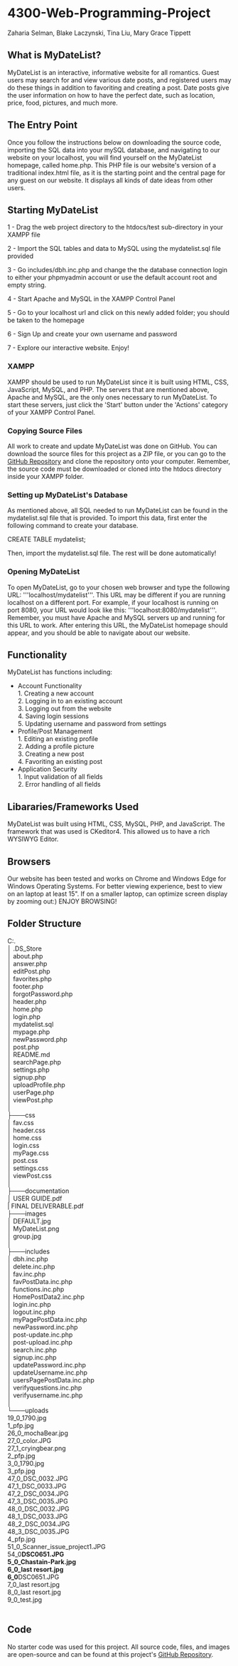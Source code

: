 # 4300-Web-Programming-Project

Zaharia Selman, Blake Laczynski, Tina Liu, Mary Grace Tippett

## What is MyDateList?

MyDateList is an interactive, informative website for all romantics. Guest users may search for and view various date posts, and registered users may do these things in addition to favoriting and creating a post. Date posts give the user information on how to have the perfect date, such as location, price, food, pictures, and much more.

## The Entry Point

Once you follow the instructions below on downloading the source code, importing the SQL data into your mySQL database, and navigating to our website on your localhost, you will find yourself on the MyDateList homepage, called home.php. This PHP file is our website's version of a traditional index.html file, as it is the starting point and the central page for any guest on our website. It displays all kinds of date ideas from other users.

## Starting MyDateList

1 - Drag the web project directory to the htdocs/test sub-directory in your XAMPP file

2 - Import the SQL tables and data to MySQL using the mydatelist.sql file provided

3 - Go includes/dbh.inc.php and change the the database connection login to either your phpmyadmin account or use the default account root and empty string.

4 - Start Apache and MySQL in the XAMPP Control Panel

5 - Go to your localhost url and click on this newly added folder; you should be taken to the homepage

6 - Sign Up and create your own username and password

7 - Explore our interactive website. Enjoy!

### XAMPP

XAMPP should be used to run MyDateList since it is built using HTML, CSS, JavaScript, MySQL, and PHP. The servers that are mentioned above, Apache and MySQL, are the only ones necessary to run MyDateList. To start these servers, just click the 'Start' button under the 'Actions' category of your XAMPP Control Panel.

### Copying Source Files

All work to create and update MyDateList was done on GitHub. You can download the source files for this project as a ZIP file, or you can go to the [GitHub Repository](https://github.com/zas11053/4300-Web-Programming-Project) and clone the repository onto your computer. Remember, the source code must be downloaded or cloned into the htdocs directory inside your XAMPP folder.

### Setting up MyDateList's Database

As mentioned above, all SQL needed to run MyDateList can be found in the mydatelist.sql file that is provided. To import this data, first enter the following command to create your database.

CREATE TABLE mydatelist;

Then, import the mydatelist.sql file. The rest will be done automatically!

### Opening MyDateList

To open MyDateList, go to your chosen web browser and type the following URL: '''localhost/mydatelist'''. This URL may be different if you are running localhost on a different port. For example, if your localhost is running on port 8080, your URL would look like this: '''localhost:8080/mydatelist'''. Remember, you must have Apache and MySQL servers up and running for this URL to work. After entering this URL, the MyDateList homepage should appear, and you should be able to navigate about our website.

## Functionality

MyDateList has functions including:

<ul>
    <li>Account Functionality</li>
    1. Creating a new account</br>
    2. Logging in to an existing account</br>
    3. Logging out from the website</br>
    4. Saving login sessions</br>
    5. Updating username and password from settings</br>
    <li>Profile/Post Management</li>
    1. Editing an existing profile</br>
    2. Adding a profile picture</br>
    3. Creating a new post</br>
    4. Favoriting an existing post</br>
    <li>Application Security</li>
    1. Input validation of all fields</br>
    2. Error handling of all fields</br>
</ul>

## Libararies/Frameworks Used

MyDateList was built using HTML, CSS, MySQL, PHP, and JavaScript. The framework that was used is CKeditor4. This allowed us to have a rich WYSIWYG Editor.

## Browsers

Our website has been tested and works on Chrome and Windows Edge for Windows Operating Systems.
For better viewing experience, best to view on an laptop at least 15". If on a smaller laptop, can optimize screen
display by zooming out:) ENJOY BROWSING!

## Folder Structure

C:.<br>
│ .DS_Store <br>
│ about.php<br>
│ answer.php<br>
│ editPost.php<br>
│ favorites.php<br>
│ footer.php<br>
│ forgotPassword.php<br>
│ header.php<br>
│ home.php<br>
│ login.php<br>
│ mydatelist.sql<br>
│ mypage.php<br>
│ newPassword.php<br>
│ post.php<br>
│ README.md<br>
│ searchPage.php<br>
│ settings.php<br>
│ signup.php<br>
│ uploadProfile.php<br>
│ userPage.php<br>
│ viewPost.php<br>
│<br>
├───css<br>
│ fav.css<br>
│ header.css<br>
│ home.css<br>
│ login.css<br>
│ myPage.css<br>
│ post.css<br>
│ settings.css<br>
│ viewPost.css<br>
│<br>
├───documentation<br>
│ USER GUIDE.pdf<br>
| FINAL DELIVERABLE.pdf <br>
├───images<br>
│ DEFAULT.jpg<br>
│ MyDateList.png<br>
│ group.jpg<br>
│<br>
├───includes<br>
│ dbh.inc.php<br>
│ delete.inc.php<br>
│ fav.inc.php<br>
│ favPostData.inc.php<br>
│ functions.inc.php<br>
│ HomePostData2.inc.php<br>
│ login.inc.php<br>
│ logout.inc.php<br>
│ myPagePostData.inc.php<br>
│ newPassword.inc.php<br>
│ post-update.inc.php<br>
│ post-upload.inc.php<br>
│ search.inc.php<br>
│ signup.inc.php<br>
│ updatePassword.inc.php<br>
│ updateUsername.inc.php<br>
│ usersPagePostData.inc.php<br>
│ verifyquestions.inc.php<br>
│ verifyusername.inc.php<br>
│<br>
└───uploads<br>
19_0_1790.jpg<br>
1_pfp.jpg<br>
26_0_mochaBear.jpg<br>
27_0_color.JPG<br>
27_1_cryingbear.png<br>
2_pfp.jpg<br>
3_0_1790.jpg<br>
3_pfp.jpg<br>
47_0_DSC_0032.JPG<br>
47_1_DSC_0033.JPG<br>
47_2_DSC_0034.JPG<br>
47_3_DSC_0035.JPG<br>
48_0_DSC_0032.JPG<br>
48_1_DSC_0033.JPG<br>
48_2_DSC_0034.JPG<br>
48_3_DSC_0035.JPG<br>
4_pfp.jpg<br>
51_0_Scanner_issue_project1.JPG<br>
54_0**DSC0651.JPG<br>
5_0_Chastain-Park.jpg<br>
6_0_last resort.jpg<br>
6_0**DSC0651.JPG<br>
7_0_last resort.jpg<br>
8_0_last resort.jpg<br>
9_0_test.jpg<br>
<br>

## Code

No starter code was used for this project. All source code, files, and images are open-source and can be found at this project's [GitHub Repository](https://github.com/zas11053/4300-Web-Programming-Project).
